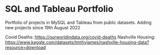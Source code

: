# SQL and Tableau Portfolio
Portfolio of projects in MySQL and Tableau from public datasets. Adding new projects since 19th August 2022

Covid Deaths: https://ourworldindata.org/covid-deaths
Nashville Housing: https://www.kaggle.com/datasets/tmthyjames/nashville-housing-data?resource=download
